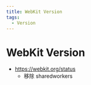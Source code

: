 ```yaml
---
title: WebKit Version
tags:
  - Version
---
```


# WebKit Version

- https://webkit.org/status
  - 移除 sharedworkers
